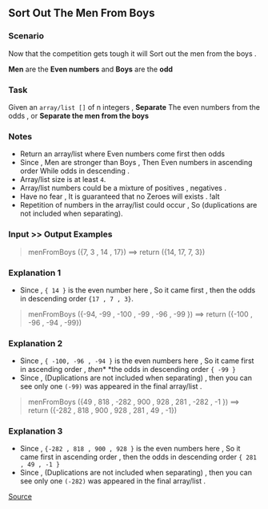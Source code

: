 ## Sort Out The Men From Boys

### Scenario

Now that the competition gets tough it will Sort out the men from the boys .

**Men** are the **Even numbers** and **Boys** are the **odd**

### Task

Given an `array/list []` of n integers , **Separate** The even numbers from the odds , or **Separate the men from the boys**

### Notes

*   Return an array/list where Even numbers come first then odds
*   Since , Men are stronger than Boys , Then Even numbers in ascending order While odds in descending .
*   Array/list size is at least `4`.
*   Array/list numbers could be a mixture of positives , negatives .
*   Have no fear , It is guaranteed that no Zeroes will exists . !alt
*   Repetition of numbers in the array/list could occur , So (duplications are not included when separating).

### Input >> Output Examples

> menFromBoys ({7, 3 , 14 , 17}) ==> return ({14, 17, 7, 3}) 

### Explanation 1

*   Since , `{ 14 }` is the even number here , So it came first , then the odds in descending order `{17 , 7 , 3}`.

> menFromBoys ({-94, -99 , -100 , -99 , -96 , -99 }) ==> return ({-100 , -96 , -94 , -99})

### Explanation 2

*   Since , `{ -100, -96 , -94 }` is the even numbers here , So it came first in ascending order , *then** *the odds in descending order `{ -99 }`
*   Since , (Duplications are not included when separating) , then you can see only one `(-99)` was appeared in the final array/list .

> menFromBoys ({49 , 818 , -282 , 900 , 928 , 281 , -282 , -1 }) ==> return ({-282 , 818 , 900 , 928 , 281 , 49 , -1})

### Explanation 3

*   Since , `{-282 , 818 , 900 , 928 }` is the even numbers here , So it came first in ascending order , then the odds in descending order `{ 281 , 49 , -1 }`
*   Since , (Duplications are not included when separating) , then you can see only one `(-282)` was appeared in the final array/list .

[Source](https://www.codewars.com/kata/5af15a37de4c7f223e00012d/train/python)